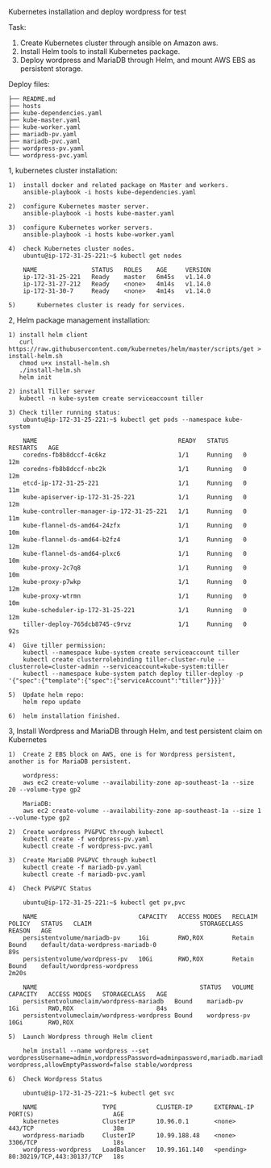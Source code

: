 Kubernetes installation and deploy wordpress for test

Task:

1) Create Kubernetes cluster through ansible on Amazon aws.
2) Install Helm tools to install Kubernetes package.
3) Deploy wordpress and MariaDB through Helm, and mount AWS EBS as persistent storage.

Deploy files:

	├── README.md
	├── hosts
	├── kube-dependencies.yaml
	├── kube-master.yaml
	├── kube-worker.yaml
	├── mariadb-pv.yaml
	├── mariadb-pvc.yaml
	├── wordpress-pv.yaml
	└── wordpress-pvc.yaml

1, kubernetes cluster installation:

	1) 	install docker and related package on Master and workers.
		ansible-playbook -i hosts kube-dependencies.yaml

	2) 	configure Kubernetes master server.
		ansible-playbook -i hosts kube-master.yaml

	3) 	configure Kubernetes worker servers.
		ansible-playbook -i hosts kube-worker.yaml

	4) 	check Kubernetes cluster nodes.
		ubuntu@ip-172-31-25-221:~$ kubectl get nodes

		NAME               STATUS   ROLES    AGE     VERSION
		ip-172-31-25-221   Ready    master   6m45s   v1.14.0
		ip-172-31-27-212   Ready    <none>   4m14s   v1.14.0
		ip-172-31-30-7     Ready    <none>   4m14s   v1.14.0

	5)  	Kubernetes cluster is ready for services.


2, Helm package management installation:

	1) install helm client
	   curl https://raw.githubusercontent.com/kubernetes/helm/master/scripts/get > install-helm.sh
	   chmod u+x install-helm.sh
	   ./install-helm.sh
	   helm init

	2) install Tiller server
	   kubectl -n kube-system create serviceaccount tiller
	   
	3) Check tiller running status:
	    ubuntu@ip-172-31-25-221:~$ kubectl get pods --namespace kube-system
	   	
	   	NAME                                       READY   STATUS    RESTARTS   AGE
		coredns-fb8b8dccf-4c6kz                    1/1     Running   0          12m
		coredns-fb8b8dccf-nbc2k                    1/1     Running   0          12m
		etcd-ip-172-31-25-221                      1/1     Running   0          11m
		kube-apiserver-ip-172-31-25-221            1/1     Running   0          12m
		kube-controller-manager-ip-172-31-25-221   1/1     Running   0          11m
		kube-flannel-ds-amd64-24zfx                1/1     Running   0          10m
		kube-flannel-ds-amd64-b2fz4                1/1     Running   0          12m
		kube-flannel-ds-amd64-plxc6                1/1     Running   0          10m
		kube-proxy-2c7q8                           1/1     Running   0          10m
		kube-proxy-p7wkp                           1/1     Running   0          12m
		kube-proxy-wtrmn                           1/1     Running   0          10m
		kube-scheduler-ip-172-31-25-221            1/1     Running   0          12m
		tiller-deploy-765dcb8745-c9rvz             1/1     Running   0          92s

	4)  Give tiller permission:
		kubectl --namespace kube-system create serviceaccount tiller
		kubectl create clusterrolebinding tiller-cluster-rule --clusterrole=cluster-admin --serviceaccount=kube-system:tiller
	 	kubectl --namespace kube-system patch deploy tiller-deploy -p '{"spec":{"template":{"spec":{"serviceAccount":"tiller"}}}}' 

	5)  Update helm repo:
	    helm repo update

	6)  helm installation finished.

3, Install Wordpress and MariaDB through Helm, and test persistent claim on Kubernetes
	
	1) 	Create 2 EBS block on AWS, one is for Wordpress persistent, another is for MariaDB persistent.

		wordpress: 
		aws ec2 create-volume --availability-zone ap-southeast-1a --size 20 --volume-type gp2

  		MariaDB:
  		aws ec2 create-volume --availability-zone ap-southeast-1a --size 1 --volume-type gp2

  	2) 	Create wordpress PV&PVC through kubectl
  	   	kubectl create -f wordpress-pv.yaml
  	   	kubectl create -f wordpress-pvc.yaml

  	3) 	Create MariaDB PV&PVC through kubectl
	   	kubectl create -f mariadb-pv.yaml
  	   	kubectl create -f mariadb-pvc.yaml

  	4) 	Check PV&PVC Status

  		ubuntu@ip-172-31-25-221:~$ kubectl get pv,pvc

  		NAME                            CAPACITY   ACCESS MODES   RECLAIM POLICY   STATUS   CLAIM                              STORAGECLASS   REASON   AGE
		persistentvolume/mariadb-pv     1Gi        RWO,ROX        Retain           Bound    default/data-wordpress-mariadb-0                           89s
		persistentvolume/wordpress-pv   10Gi       RWO,ROX        Retain           Bound    default/wordpress-wordpress                                2m20s

		NAME                                             STATUS   VOLUME         CAPACITY   ACCESS MODES   STORAGECLASS   AGE
		persistentvolumeclaim/wordpress-mariadb   Bound    mariadb-pv     1Gi        RWO,ROX                       84s
		persistentvolumeclaim/wordpress-wordpress Bound    wordpress-pv   10Gi       RWO,ROX 

	5) 	Launch Wordpress through Helm client

		helm install --name wordpress --set wordpressUsername=admin,wordpressPassword=adminpassword,mariadb.mariadbRootPassword=secretpassword,persistence.existingClaim=wordpress-wordpress,allowEmptyPassword=false stable/wordpress

	6) 	Check Wordpress Status

	   	ubuntu@ip-172-31-25-221:~$ kubectl get svc

	   	NAME                  TYPE           CLUSTER-IP      EXTERNAL-IP   PORT(S)                      AGE
		kubernetes            ClusterIP      10.96.0.1       <none>        443/TCP                      38m
		wordpress-mariadb     ClusterIP      10.99.188.48    <none>        3306/TCP                     18s
		wordpress-wordpress   LoadBalancer   10.99.161.140   <pending>     80:30219/TCP,443:30137/TCP   18s










